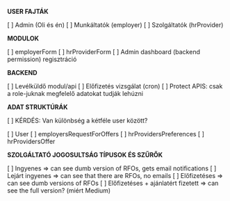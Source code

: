 **USER FAJTÁK**

[ ] Admin (Oli és én)
[ ] Munkáltatók (employer)
[ ] Szolgáltatók (hrProvider)

**MODULOK**

[ ] employerForm
[ ] hrProviderForm
[ ] Admin dashboard (backend permission)
 regisztráció

**BACKEND**

[ ] Levélküldő modul/api
[ ] Előfizetés vizsgálat (cron)
[ ] Protect APIS: csak a role-juknak megfelelő adatokat tudják lehúzni


**ADAT STRUKTÚRÁK**

[ ] KÉRDÉS: Van különbség a kétféle user között?

[ ] User
[ ] employersRequestForOffers
[ ] hrProvidersPreferences
[ ] hrProvidersOffer

**SZOLGÁLTATÓ JOGOSULTSÁG TÍPUSOK ÉS SZŰRŐK**

[ ] Ingyenes                           => can see dumb version of RFOs, gets email notifications
[ ] Lejárt ingyenes                    => can see that there are RFOs, no emails
[ ] Előfizetéses                       => can see dumb versions of RFOs
[ ] Előfizetéses + ajánlatért fizetett => can see the full version? (miért Medium)
